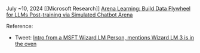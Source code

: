 July ~10, 2024
[[Microsoft Research]]
[Arena Learning: Build Data Flywheel for LLMs Post-training via Simulated Chatbot Arena](https://www.microsoft.com/en-us/research/publication/arena-learning-build-data-flywheel-for-llms-post-training-via-simulated-chatbot-arena/)

Reference:
- Tweet: [Intro from a MSFT Wizard LM Person, mentions Wizard LM 3 is in the oven]( https://x.com/victorsungo/status/1811427047341776947)






